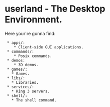 # userland - The Desktop Environment.

Here your're gonna find:

```
 * apps/:
    * Client-side GUI applications.
 * commands/:
    * Posix commands.
 * demos:
    * 3D demos.
 * games/:
   * Games.
 * libs/:
   * Libraries.
 * services/:
   * Ring 3 servers.
 * shell/:
   * The shell command.
```









